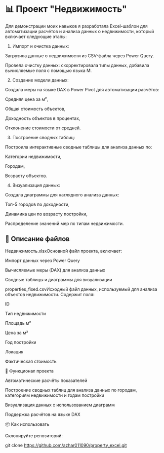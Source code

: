 # 📊 Проект "Недвижимость"

Для демонстрации моих навыков я разработала Excel-шаблон для автоматизации расчётов и анализа данных о недвижимости, который включает следующие этапы:

1. Импорт и очистка данных:

Загрузила данные о недвижимости из CSV-файла через Power Query.

Провела очистку данных: скорректировала типы данных, добавила вычисляемые поля с помощью языка M.

2. Создание модели данных:

Создала меры на языке DAX в Power Pivot для автоматизации расчётов:

Средняя цена за м²,

Общая стоимость объектов,

Доходность объектов в процентах,

Отклонение стоимости от средней.

3. Построение сводных таблиц:

Построила интерактивные сводные таблицы для анализа данных по:

Категории недвижимости,

Городам,

Возрасту объектов.

4. Визуализация данных:

Создала диаграммы для наглядного анализа данных:

Топ-5 городов по доходности,

Динамика цен по возрасту постройки,

Распределение значений мер по типам недвижимости.

## 📄 Описание файлов

Недвижимость.xlsxОсновной файл проекта, включает:

Импорт данных через Power Query

Вычисляемые меры (DAX) для анализа данных

Сводные таблицы и диаграммы для визуализации

properties_fixed.csvИсходный файл данных, используемый для анализа объектов недвижимости. Содержит поля:

ID

Тип недвижимости

Площадь м²

Цена за м²

Год постройки

Локация

Фактическая стоимость

🚀 Функционал проекта

Автоматические расчёты показателей

Построение сводных таблиц для анализа данных по городам, категориям недвижимости и годам постройки

Визуализация данных с использованием диаграмм

Поддержка расчётов на языке DAX

📦 Как использовать

Склонируйте репозиторий:

git clone https://github.com/azhar011090/property_excel.git
